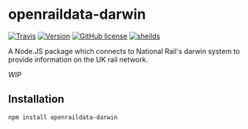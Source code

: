 openraildata-darwin
===========

[![Travis](https://img.shields.io/travis/CarbonCollins/openraildata-darwin.svg?style=flat-square)](https://travis-ci.org/CarbonCollins/openraildata-darwin)
[![Version](https://img.shields.io/npm/v/openraildata-darwin.svg?style=flat-square)](https://www.npmjs.com/package/openraildata-darwin)
[![GitHub license](https://img.shields.io/badge/license-MIT-blue.svg?style=flat-square)](https://raw.githubusercontent.com/CarbonCollins/openraildata-darwin/master/LICENSE)
[![sheilds](https://img.shields.io/badge/status-WIP-yellow.svg?style=flat-square)](https://img.shields.io/badge/status-WIP-yellow.svg)


A Node.JS package which connects to National Rail's darwin system to provide information on the UK rail network.


*WIP*

## Installation

	npm install openraildata-darwin